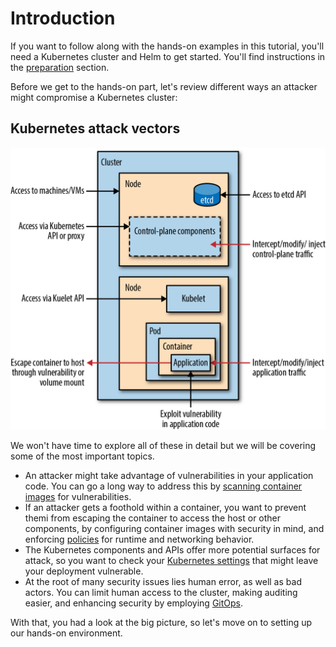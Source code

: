# Introduction

If you want to follow along with the hands-on examples in this tutorial, you'll
need a Kubernetes cluster and Helm to get started. You'll find instructions in
the [preparation](preparation.md) section.

Before we get to the hands-on part, let's review different ways an attacker might
compromise a Kubernetes cluster:

## Kubernetes attack vectors

![Kubernetes Attack Vectors](img/kuse_0101.png)

We won't have time to explore all of these in detail but we will be covering 
some of the most important topics.

- An attacker might take advantage of vulnerabilities in your application code.
  You can go a long way to address this by [scanning container images](scanning.md) for vulnerabilities.
- If an attacker gets a foothold within a container, you want to prevent themi
  from escaping the container to access the host or other components, by
  configuring container images with security in mind, and enforcing [policies](policies.md)
  for runtime and networking behavior.
- The Kubernetes components and APIs offer more potential surfaces for attack,
  so you want to check your [Kubernetes settings](settings.md) that might leave 
  your deployment vulnerable.
- At the root of many security issues lies human error, as well as bad actors. 
  You can limit human access to the cluster, making auditing easier, and enhancing security 
  by employing [GitOps](gitops.md).

With that, you had a look at the big picture, so let's move on to setting up
our hands-on environment.


